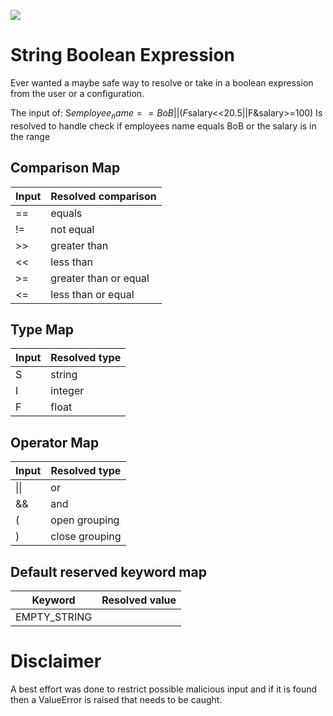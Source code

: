 ![](https://github.com/courupteddata/StringBooleanExpression/.github/workflows/PythonTests.yml/badge.svg)

# String Boolean Expression
Ever wanted a maybe safe way to resolve or take in a boolean expression from the user or a configuration.

The input of:
S$employee_name==BoB||(F$salary<<20.5||F&salary>=100)
Is resolved to handle check if employees name equals BoB or the salary is in the range

## Comparison Map
|Input  	|Resolved comparison  	|
|---	|---	|
|==  	|equals  	|
|!=  	|not equal  	|
|\>>  	|greater than  	|
|<<  	|less than  	|
|>=  	|greater than or equal  	|
|<=  	|less than or equal  	|

## Type Map
|Input  	|Resolved type  	|
|---	|---	|
|S  	|string  	|
|I  	|integer  	|
|F  	|float  	|

## Operator Map
|Input  	|Resolved type  	|
|---	|---	|
|&#124;&#124;  	|or  	|
|&& 	|and  	|
|( 	|open grouping  	|
|) 	|close grouping  	|

## Default reserved keyword map
|Keyword  	|Resolved value  	|
|---	|---	|
|EMPTY_STRING  	|  	|


# Disclaimer
A best effort was done to restrict possible malicious input and if it is found then a ValueError is raised that needs to be caught.
